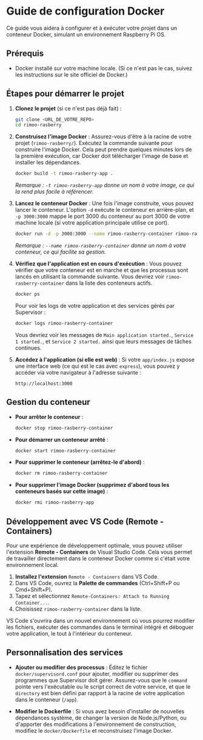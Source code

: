 # Guide de configuration Docker

Ce guide vous aidera à configurer et à exécuter votre projet dans un conteneur Docker, simulant un environnement Raspberry Pi OS.

## Prérequis
- Docker installé sur votre machine locale. (Si ce n'est pas le cas, suivez les instructions sur le site officiel de Docker.)

## Étapes pour démarrer le projet

1.  **Clonez le projet** (si ce n'est pas déjà fait) :
    ```bash
    git clone <URL_DE_VOTRE_REPO>
    cd rimoo-rasberry
    ```

2.  **Construisez l'image Docker** :
    Assurez-vous d'être à la racine de votre projet (`rimoo-rasberry/`). Exécutez la commande suivante pour construire l'image Docker. Cela peut prendre quelques minutes lors de la première exécution, car Docker doit télécharger l'image de base et installer les dépendances.
    ```bash
    docker build -t rimoo-rasberry-app .
    ```
    *Remarque : `-t rimoo-rasberry-app` donne un nom à votre image, ce qui la rend plus facile à référencer.* 

3.  **Lancez le conteneur Docker** :
    Une fois l'image construite, vous pouvez lancer le conteneur. L'option `-d` exécute le conteneur en arrière-plan, et `-p 3000:3000` mappe le port 3000 du conteneur au port 3000 de votre machine locale (si votre application principale utilise ce port).
    ```bash
    docker run -d -p 3000:3000 --name rimoo-rasberry-container rimoo-rasberry-app
    ```
    *Remarque : `--name rimoo-rasberry-container` donne un nom à votre conteneur, ce qui facilite sa gestion.* 

4.  **Vérifiez que l'application est en cours d'exécution** :
    Vous pouvez vérifier que votre conteneur est en marche et que les processus sont lancés en utilisant la commande suivante. Vous devriez voir `rimoo-rasberry-container` dans la liste des conteneurs actifs.
    ```bash
    docker ps
    ```
    Pour voir les logs de votre application et des services gérés par Supervisor :
    ```bash
    docker logs rimoo-rasberry-container
    ```
    Vous devriez voir les messages de `Main application started.`, `Service 1 started.`, et `Service 2 started.` ainsi que leurs messages de tâches continues.

5.  **Accédez à l'application (si elle est web)** :
    Si votre `app/index.js` expose une interface web (ce qui est le cas avec `express`), vous pouvez y accéder via votre navigateur à l'adresse suivante :
    ```
    http://localhost:3000
    ```

## Gestion du conteneur

*   **Pour arrêter le conteneur** :
    ```bash
    docker stop rimoo-rasberry-container
    ```

*   **Pour démarrer un conteneur arrêté** :
    ```bash
    docker start rimoo-rasberry-container
    ```

*   **Pour supprimer le conteneur (arrêtez-le d'abord)** :
    ```bash
    docker rm rimoo-rasberry-container
    ```

*   **Pour supprimer l'image Docker (supprimez d'abord tous les conteneurs basés sur cette image)** :
    ```bash
    docker rmi rimoo-rasberry-app
    ```

## Développement avec VS Code (Remote - Containers)

Pour une expérience de développement optimale, vous pouvez utiliser l'extension **Remote - Containers** de Visual Studio Code. Cela vous permet de travailler directement dans le conteneur Docker comme si c'était votre environnement local.

1.  **Installez l'extension** `Remote - Containers` dans VS Code.
2.  Dans VS Code, ouvrez la **Palette de commandes** (Ctrl+Shift+P ou Cmd+Shift+P).
3.  Tapez et sélectionnez `Remote-Containers: Attach to Running Container...`.
4.  Choisissez `rimoo-rasberry-container` dans la liste.

VS Code s'ouvrira dans un nouvel environnement où vous pourrez modifier les fichiers, exécuter des commandes dans le terminal intégré et déboguer votre application, le tout à l'intérieur du conteneur.

## Personnalisation des services

*   **Ajouter ou modifier des processus** :
    Éditez le fichier `docker/supervisord.conf` pour ajouter, modifier ou supprimer des programmes que Supervisor doit gérer. Assurez-vous que le `command` pointe vers l'exécutable ou le script correct de votre service, et que le `directory` est bien défini par rapport à la racine de votre application dans le conteneur (`/app`).

*   **Modifier le Dockerfile** :
    Si vous avez besoin d'installer de nouvelles dépendances système, de changer la version de Node.js/Python, ou d'apporter des modifications à l'environnement de construction, modifiez le `docker/Dockerfile` et reconstruisez l'image Docker. 